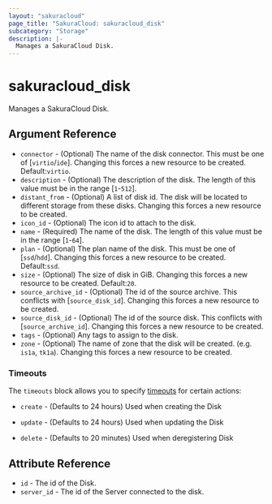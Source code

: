 ```yaml
---
layout: "sakuracloud"
page_title: "SakuraCloud: sakuracloud_disk"
subcategory: "Storage"
description: |-
  Manages a SakuraCloud Disk.
---
```


# sakuracloud_disk

Manages a SakuraCloud Disk.

## Argument Reference

* `connector` - (Optional) The name of the disk connector. This must be one of [`virtio`/`ide`]. Changing this forces a new resource to be created. Default:`virtio`.
* `description` - (Optional) The description of the disk. The length of this value must be in the range [`1`-`512`].
* `distant_from` - (Optional) A list of disk id. The disk will be located to different storage from these disks. Changing this forces a new resource to be created.
* `icon_id` - (Optional) The icon id to attach to the disk.
* `name` - (Required) The name of the disk. The length of this value must be in the range [`1`-`64`].
* `plan` - (Optional) The plan name of the disk. This must be one of [`ssd`/`hdd`]. Changing this forces a new resource to be created. Default:`ssd`.
* `size` - (Optional) The size of disk in GiB. Changing this forces a new resource to be created. Default:`20`.
* `source_archive_id` - (Optional) The id of the source archive. This conflicts with [`source_disk_id`]. Changing this forces a new resource to be created.
* `source_disk_id` - (Optional) The id of the source disk. This conflicts with [`source_archive_id`]. Changing this forces a new resource to be created.
* `tags` - (Optional) Any tags to assign to the disk.
* `zone` - (Optional) The name of zone that the disk will be created. (e.g. `is1a`, `tk1a`). Changing this forces a new resource to be created.



### Timeouts

The `timeouts` block allows you to specify [timeouts](https://www.terraform.io/docs/configuration/resources.html#operation-timeouts) for certain actions:

* `create` - (Defaults to 24 hours) Used when creating the Disk


* `update` - (Defaults to 24 hours) Used when updating the Disk

* `delete` - (Defaults to 20 minutes) Used when deregistering Disk



## Attribute Reference

* `id` - The id of the Disk.
* `server_id` - The id of the Server connected to the disk.





